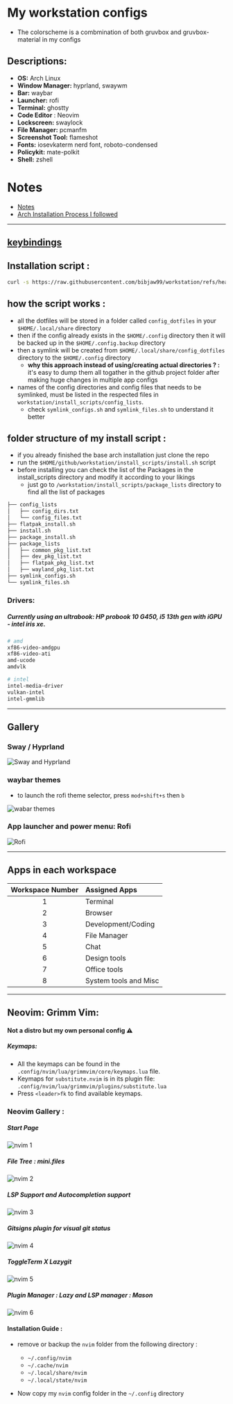 # My workstation configs

- The colorscheme is a combmination of both gruvbox and gruvbox-material in my configs

## **Descriptions:**

- **OS:** Arch Linux
- **Window Manager:** hyprland, swaywm
- **Bar:** waybar
- **Launcher:** rofi
- **Terminal:** ghostty
- **Code Editor** : Neovim
- **Lockscreen:** swaylock
- **File Manager:** pcmanfm
- **Screenshot Tool:** flameshot
- **Fonts:** iosevkaterm nerd font, roboto-condensed
- **Policykit:** mate-polkit
- **Shell:** zshell

# Notes

- [Notes](./notes/notes.md)
- [Arch Installation Process I followed](./notes/archInstalltion.md)

---

## [keybindings](./notes/keymaps.md)

## Installation script :

```sh
curl -s https://raw.githubusercontent.com/bibjaw99/workstation/refs/heads/master/install_scripts/script.sh | bash
```

## how the script works :

- all the dotfiles will be stored in a folder called `config_dotfiles` in your `$HOME/.local/share` directory
- then if the config already exists in the `$HOME/.config` directory then it will be backed up in the `$HOME/.config.backup` directory
- then a symlink will be created from `$HOME/.local/share/config_dotfiles` directory to the `$HOME/.config` directory
  - **why this approach instead of using/creating actual directories ? :** it's easy to dump them all togather in the github project folder after making huge changes in multiple app configs
- names of the config directories and config files that needs to be symlinked, must be listed in the respected files in `workstation/install_scripts/config_lists`.
  - check `symlink_configs.sh` and `symlink_files.sh` to understand it better

## folder structure of my install script :

- if you already finished the base arch installation just clone the repo
- run the `$HOME/github/workstation/install_scripts/install.sh` script
- before installing you can check the list of the Packages in the install_scripts directory and modify it according to your likings
  - just go to `/workstation/install_scripts/package_lists` directory to find all the list of packages

```sh
├── config_lists
│   ├── config_dirs.txt
│   └── config_files.txt
├── flatpak_install.sh
├── install.sh
├── package_install.sh
├── package_lists
│   ├── common_pkg_list.txt
│   ├── dev_pkg_list.txt
│   ├── flatpak_pkg_list.txt
│   ├── wayland_pkg_list.txt
├── symlink_configs.sh
└── symlink_files.sh
```

### Drivers:

##### Currently using an ultrabook: HP probook 10 G450, i5 13th gen with iGPU - intel iris xe.

```sh
# amd
xf86-video-amdgpu
xf86-video-ati
amd-ucode
amdvlk

# intel
intel-media-driver
vulkan-intel
intel-gmmlib
```

---

## Gallery

### Sway / Hyprland

![Sway and Hyprland](https://github.com/bibjaw99/workstation-screenshots/blob/main/screenshots/sway.png?raw=true)

### waybar themes

- to launch the rofi theme selector, press `mod+shift+s` then `b`

![wabar themes](https://github.com/bibjaw99/workstation-screenshots/blob/main/screenshots/waybarSwitching.gif?raw=true)

### App launcher and power menu: Rofi

![Rofi](https://raw.githubusercontent.com/bibjaw99/workstation-screenshots/refs/heads/main/screenshots/rofi_1.png)

---

## Apps in each workspace

| Workspace Number | Assigned Apps         |
| :--------------: | :-------------------- |
|        1         | Terminal              |
|        2         | Browser               |
|        3         | Development/Coding    |
|        4         | File Manager          |
|        5         | Chat                  |
|        6         | Design tools          |
|        7         | Office tools          |
|        8         | System tools and Misc |

---

## Neovim: Grimm Vim:

#### Not a distro but my own personal config ⚠️

##### Keymaps:

- All the keymaps can be found in the `.config/nvim/lua/grimmvim/core/keymaps.lua` file.
- Keymaps for `substitute.nvim` is in its plugin file: `.config/nvim/lua/grimmvim/plugins/substitute.lua`
- Press `<leader>fk` to find available keymaps.

### Neovim Gallery :

##### Start Page

![nvim 1](https://raw.githubusercontent.com/bibjaw99/workstation-screenshots/refs/heads/main/screenshots/neovim/1.png)

##### File Tree : mini.files

![nvim 2](https://raw.githubusercontent.com/bibjaw99/workstation-screenshots/refs/heads/main/screenshots/neovim/2.png)

##### LSP Support and Autocompletion support

![nvim 3](https://raw.githubusercontent.com/bibjaw99/workstation-screenshots/refs/heads/main/screenshots/neovim/3.png)

##### Gitsigns plugin for visual git status

![nvim 4](https://raw.githubusercontent.com/bibjaw99/workstation-screenshots/refs/heads/main/screenshots/neovim/4.png)

##### ToggleTerm X Lazygit

![nvim 5](https://raw.githubusercontent.com/bibjaw99/workstation-screenshots/refs/heads/main/screenshots/neovim/5.png)

##### Plugin Manager : Lazy and LSP manager : Mason

![nvim 6](https://raw.githubusercontent.com/bibjaw99/workstation-screenshots/refs/heads/main/screenshots/neovim/6.png)

#### Installation Guide :

- remove or backup the `nvim` folder from the following directory :
  - `~/.config/nvim`
  - `~/.cache/nvim`
  - `~/.local/share/nvim`
  - `~/.local/state/nvim`

- Now copy my `nvim` config folder in the `~/.config` directory

